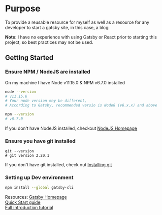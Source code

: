 # Purpose

To provide a reusable resource for myself as well as a resource for any 
developer to start a gatsby site, in this case, a blog

<strong>Note: </strong>I have no experience with using Gatsby or React prior to
starting this project, so best practices may not be used.

## Getting Started

### Ensure NPM / NodeJS are installed
On my machine I have Node v11.15.0 & NPM v6.7.0 installed

```bash
node --version
# v11.15.0
# Your node version may be different, 
# According to Gatsby, recommended versio is Node8 (v8.x.x) and above

npm --version
# v6.7.0
```

If you don't have NodeJS installed, checkout [NodeJS Homepage](https://nodejs.org/en)
### Ensure you have git installed

```git
git --version
# git version 2.20.1
```

If you don't have git installed, check out [Installing git](https://git-scm.com/book/en/v2/Getting-Started-Installing-Git)


### Setting up Dev environment

```bash
npm install --global gatsby-cli
```

Resources:
[Gatsby Homepage](https://www.gatsbyjs.org/)<br>
[Quick Start guide](https://www.gatsbyjs.org/docs/quick-start/)<br>
[Full introduction tutorial](https://www.gatsbyjs.org/tutorial/)<br>
